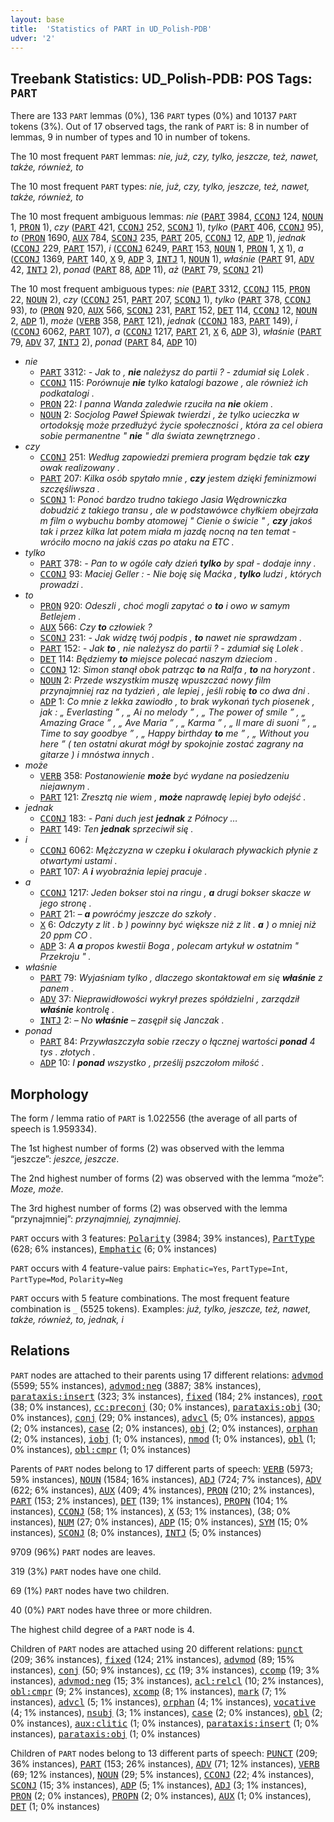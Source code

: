 ```yaml
---
layout: base
title:  'Statistics of PART in UD_Polish-PDB'
udver: '2'
---
```


## Treebank Statistics: UD_Polish-PDB: POS Tags: `PART`

There are 133 `PART` lemmas (0%), 136 `PART` types (0%) and 10137 `PART` tokens (3%).
Out of 17 observed tags, the rank of `PART` is: 8 in number of lemmas, 9 in number of types and 10 in number of tokens.

The 10 most frequent `PART` lemmas: <em>nie, już, czy, tylko, jeszcze, też, nawet, także, również, to</em>

The 10 most frequent `PART` types:  <em>nie, już, czy, tylko, jeszcze, też, nawet, także, również, to</em>

The 10 most frequent ambiguous lemmas: <em>nie</em> (<tt><a href="pl_pdb-pos-PART.html">PART</a></tt> 3984, <tt><a href="pl_pdb-pos-CCONJ.html">CCONJ</a></tt> 124, <tt><a href="pl_pdb-pos-NOUN.html">NOUN</a></tt> 1, <tt><a href="pl_pdb-pos-PRON.html">PRON</a></tt> 1), <em>czy</em> (<tt><a href="pl_pdb-pos-PART.html">PART</a></tt> 421, <tt><a href="pl_pdb-pos-CCONJ.html">CCONJ</a></tt> 252, <tt><a href="pl_pdb-pos-SCONJ.html">SCONJ</a></tt> 1), <em>tylko</em> (<tt><a href="pl_pdb-pos-PART.html">PART</a></tt> 406, <tt><a href="pl_pdb-pos-CCONJ.html">CCONJ</a></tt> 95), <em>to</em> (<tt><a href="pl_pdb-pos-PRON.html">PRON</a></tt> 1690, <tt><a href="pl_pdb-pos-AUX.html">AUX</a></tt> 784, <tt><a href="pl_pdb-pos-SCONJ.html">SCONJ</a></tt> 235, <tt><a href="pl_pdb-pos-PART.html">PART</a></tt> 205, <tt><a href="pl_pdb-pos-CCONJ.html">CCONJ</a></tt> 12, <tt><a href="pl_pdb-pos-ADP.html">ADP</a></tt> 1), <em>jednak</em> (<tt><a href="pl_pdb-pos-CCONJ.html">CCONJ</a></tt> 229, <tt><a href="pl_pdb-pos-PART.html">PART</a></tt> 157), <em>i</em> (<tt><a href="pl_pdb-pos-CCONJ.html">CCONJ</a></tt> 6249, <tt><a href="pl_pdb-pos-PART.html">PART</a></tt> 153, <tt><a href="pl_pdb-pos-NOUN.html">NOUN</a></tt> 1, <tt><a href="pl_pdb-pos-PRON.html">PRON</a></tt> 1, <tt><a href="pl_pdb-pos-X.html">X</a></tt> 1), <em>a</em> (<tt><a href="pl_pdb-pos-CCONJ.html">CCONJ</a></tt> 1369, <tt><a href="pl_pdb-pos-PART.html">PART</a></tt> 140, <tt><a href="pl_pdb-pos-X.html">X</a></tt> 9, <tt><a href="pl_pdb-pos-ADP.html">ADP</a></tt> 3, <tt><a href="pl_pdb-pos-INTJ.html">INTJ</a></tt> 1, <tt><a href="pl_pdb-pos-NOUN.html">NOUN</a></tt> 1), <em>właśnie</em> (<tt><a href="pl_pdb-pos-PART.html">PART</a></tt> 91, <tt><a href="pl_pdb-pos-ADV.html">ADV</a></tt> 42, <tt><a href="pl_pdb-pos-INTJ.html">INTJ</a></tt> 2), <em>ponad</em> (<tt><a href="pl_pdb-pos-PART.html">PART</a></tt> 88, <tt><a href="pl_pdb-pos-ADP.html">ADP</a></tt> 11), <em>aż</em> (<tt><a href="pl_pdb-pos-PART.html">PART</a></tt> 79, <tt><a href="pl_pdb-pos-SCONJ.html">SCONJ</a></tt> 21)

The 10 most frequent ambiguous types:  <em>nie</em> (<tt><a href="pl_pdb-pos-PART.html">PART</a></tt> 3312, <tt><a href="pl_pdb-pos-CCONJ.html">CCONJ</a></tt> 115, <tt><a href="pl_pdb-pos-PRON.html">PRON</a></tt> 22, <tt><a href="pl_pdb-pos-NOUN.html">NOUN</a></tt> 2), <em>czy</em> (<tt><a href="pl_pdb-pos-CCONJ.html">CCONJ</a></tt> 251, <tt><a href="pl_pdb-pos-PART.html">PART</a></tt> 207, <tt><a href="pl_pdb-pos-SCONJ.html">SCONJ</a></tt> 1), <em>tylko</em> (<tt><a href="pl_pdb-pos-PART.html">PART</a></tt> 378, <tt><a href="pl_pdb-pos-CCONJ.html">CCONJ</a></tt> 93), <em>to</em> (<tt><a href="pl_pdb-pos-PRON.html">PRON</a></tt> 920, <tt><a href="pl_pdb-pos-AUX.html">AUX</a></tt> 566, <tt><a href="pl_pdb-pos-SCONJ.html">SCONJ</a></tt> 231, <tt><a href="pl_pdb-pos-PART.html">PART</a></tt> 152, <tt><a href="pl_pdb-pos-DET.html">DET</a></tt> 114, <tt><a href="pl_pdb-pos-CCONJ.html">CCONJ</a></tt> 12, <tt><a href="pl_pdb-pos-NOUN.html">NOUN</a></tt> 2, <tt><a href="pl_pdb-pos-ADP.html">ADP</a></tt> 1), <em>może</em> (<tt><a href="pl_pdb-pos-VERB.html">VERB</a></tt> 358, <tt><a href="pl_pdb-pos-PART.html">PART</a></tt> 121), <em>jednak</em> (<tt><a href="pl_pdb-pos-CCONJ.html">CCONJ</a></tt> 183, <tt><a href="pl_pdb-pos-PART.html">PART</a></tt> 149), <em>i</em> (<tt><a href="pl_pdb-pos-CCONJ.html">CCONJ</a></tt> 6062, <tt><a href="pl_pdb-pos-PART.html">PART</a></tt> 107), <em>a</em> (<tt><a href="pl_pdb-pos-CCONJ.html">CCONJ</a></tt> 1217, <tt><a href="pl_pdb-pos-PART.html">PART</a></tt> 21, <tt><a href="pl_pdb-pos-X.html">X</a></tt> 6, <tt><a href="pl_pdb-pos-ADP.html">ADP</a></tt> 3), <em>właśnie</em> (<tt><a href="pl_pdb-pos-PART.html">PART</a></tt> 79, <tt><a href="pl_pdb-pos-ADV.html">ADV</a></tt> 37, <tt><a href="pl_pdb-pos-INTJ.html">INTJ</a></tt> 2), <em>ponad</em> (<tt><a href="pl_pdb-pos-PART.html">PART</a></tt> 84, <tt><a href="pl_pdb-pos-ADP.html">ADP</a></tt> 10)


* <em>nie</em>
  * <tt><a href="pl_pdb-pos-PART.html">PART</a></tt> 3312: <em>- Jak to , <b>nie</b> należysz do partii ? - zdumiał się Lolek .</em>
  * <tt><a href="pl_pdb-pos-CCONJ.html">CCONJ</a></tt> 115: <em>Porównuje <b>nie</b> tylko katalogi bazowe , ale również ich podkatalogi .</em>
  * <tt><a href="pl_pdb-pos-PRON.html">PRON</a></tt> 22: <em>I panna Wanda zaledwie rzuciła na <b>nie</b> okiem .</em>
  * <tt><a href="pl_pdb-pos-NOUN.html">NOUN</a></tt> 2: <em>Socjolog Paweł Śpiewak twierdzi , że tylko ucieczka w ortodoksję może przedłużyć życie społeczności , która za cel obiera sobie permanentne " <b>nie</b> " dla świata zewnętrznego .</em>
* <em>czy</em>
  * <tt><a href="pl_pdb-pos-CCONJ.html">CCONJ</a></tt> 251: <em>Według zapowiedzi premiera program będzie tak <b>czy</b> owak realizowany .</em>
  * <tt><a href="pl_pdb-pos-PART.html">PART</a></tt> 207: <em>Kilka osób spytało mnie , <b>czy</b> jestem dzięki feminizmowi szczęśliwsza .</em>
  * <tt><a href="pl_pdb-pos-SCONJ.html">SCONJ</a></tt> 1: <em>Ponoć bardzo trudno takiego Jasia Wędrowniczka dobudzić z takiego transu , ale w podstawówce chyłkiem obejrzała m film o wybuchu bomby atomowej " Cienie o świcie " , <b>czy</b> jakoś tak i przez kilka lat potem miała m jazdę nocną na ten temat - wróciło mocno na jakiś czas po ataku na ETC .</em>
* <em>tylko</em>
  * <tt><a href="pl_pdb-pos-PART.html">PART</a></tt> 378: <em>- Pan to w ogóle cały dzień <b>tylko</b> by spał - dodaje inny .</em>
  * <tt><a href="pl_pdb-pos-CCONJ.html">CCONJ</a></tt> 93: <em>Maciej Geller : - Nie boję się Maćka , <b>tylko</b> ludzi , których prowadzi .</em>
* <em>to</em>
  * <tt><a href="pl_pdb-pos-PRON.html">PRON</a></tt> 920: <em>Odeszli , choć mogli zapytać o <b>to</b> i owo w samym Betlejem .</em>
  * <tt><a href="pl_pdb-pos-AUX.html">AUX</a></tt> 566: <em>Czy <b>to</b> człowiek ?</em>
  * <tt><a href="pl_pdb-pos-SCONJ.html">SCONJ</a></tt> 231: <em>- Jak widzę twój podpis , <b>to</b> nawet nie sprawdzam .</em>
  * <tt><a href="pl_pdb-pos-PART.html">PART</a></tt> 152: <em>- Jak <b>to</b> , nie należysz do partii ? - zdumiał się Lolek .</em>
  * <tt><a href="pl_pdb-pos-DET.html">DET</a></tt> 114: <em>Będziemy <b>to</b> miejsce polecać naszym dzieciom .</em>
  * <tt><a href="pl_pdb-pos-CCONJ.html">CCONJ</a></tt> 12: <em>Simon stanął obok patrząc <b>to</b> na Ralfa , <b>to</b> na horyzont .</em>
  * <tt><a href="pl_pdb-pos-NOUN.html">NOUN</a></tt> 2: <em>Przede wszystkim muszę wpuszczać nowy film przynajmniej raz na tydzień , ale lepiej , jeśli robię <b>to</b> co dwa dni .</em>
  * <tt><a href="pl_pdb-pos-ADP.html">ADP</a></tt> 1: <em>Co mnie z lekka zawiodło , to brak wykonań tych piosenek , jak : „ Everlasting ” , „ Ai no melody ” , „ The power of smile ” , „ Amazing Grace ” , „ Ave Maria ” , „ Karma ” , „ Il mare di suoni ” , „ Time to say goodbye ” , „ Happy birthday <b>to</b> me ” , „ Without you here ” ( ten ostatni akurat mógł by spokojnie zostać zagrany na gitarze ) i mnóstwa innych .</em>
* <em>może</em>
  * <tt><a href="pl_pdb-pos-VERB.html">VERB</a></tt> 358: <em>Postanowienie <b>może</b> być wydane na posiedzeniu niejawnym .</em>
  * <tt><a href="pl_pdb-pos-PART.html">PART</a></tt> 121: <em>Zresztą nie wiem , <b>może</b> naprawdę lepiej było odejść .</em>
* <em>jednak</em>
  * <tt><a href="pl_pdb-pos-CCONJ.html">CCONJ</a></tt> 183: <em>- Pani duch jest <b>jednak</b> z Północy …</em>
  * <tt><a href="pl_pdb-pos-PART.html">PART</a></tt> 149: <em>Ten <b>jednak</b> sprzeciwił się .</em>
* <em>i</em>
  * <tt><a href="pl_pdb-pos-CCONJ.html">CCONJ</a></tt> 6062: <em>Mężczyzna w czepku <b>i</b> okularach pływackich płynie z otwartymi ustami .</em>
  * <tt><a href="pl_pdb-pos-PART.html">PART</a></tt> 107: <em>A <b>i</b> wyobraźnia lepiej pracuje .</em>
* <em>a</em>
  * <tt><a href="pl_pdb-pos-CCONJ.html">CCONJ</a></tt> 1217: <em>Jeden bokser stoi na ringu , <b>a</b> drugi bokser skacze w jego stronę .</em>
  * <tt><a href="pl_pdb-pos-PART.html">PART</a></tt> 21: <em>– <b>a</b> powróćmy jeszcze do szkoły .</em>
  * <tt><a href="pl_pdb-pos-X.html">X</a></tt> 6: <em>Odczyty z lit . b ) powinny być większe niż z lit . <b>a</b> ) o mniej niż 20 ppm CO .</em>
  * <tt><a href="pl_pdb-pos-ADP.html">ADP</a></tt> 3: <em>A <b>a</b> propos kwestii Boga , polecam artykuł w ostatnim " Przekroju " .</em>
* <em>właśnie</em>
  * <tt><a href="pl_pdb-pos-PART.html">PART</a></tt> 79: <em>Wyjaśniam tylko , dlaczego skontaktował em się <b>właśnie</b> z panem .</em>
  * <tt><a href="pl_pdb-pos-ADV.html">ADV</a></tt> 37: <em>Nieprawidłowości wykrył prezes spółdzielni , zarządził <b>właśnie</b> kontrolę .</em>
  * <tt><a href="pl_pdb-pos-INTJ.html">INTJ</a></tt> 2: <em>– No <b>właśnie</b> – zasępił się Janczak .</em>
* <em>ponad</em>
  * <tt><a href="pl_pdb-pos-PART.html">PART</a></tt> 84: <em>Przywłaszczyła sobie rzeczy o łącznej wartości <b>ponad</b> 4 tys . złotych .</em>
  * <tt><a href="pl_pdb-pos-ADP.html">ADP</a></tt> 10: <em>I <b>ponad</b> wszystko , prześlij pszczołom miłość .</em>

## Morphology

The form / lemma ratio of `PART` is 1.022556 (the average of all parts of speech is 1.959334).

The 1st highest number of forms (2) was observed with the lemma “jeszcze”: <em>jeszce, jeszcze</em>.

The 2nd highest number of forms (2) was observed with the lemma “może”: <em>Moze, może</em>.

The 3rd highest number of forms (2) was observed with the lemma “przynajmniej”: <em>przynajmniej, zynajmniej</em>.

`PART` occurs with 3 features: <tt><a href="pl_pdb-feat-Polarity.html">Polarity</a></tt> (3984; 39% instances), <tt><a href="pl_pdb-feat-PartType.html">PartType</a></tt> (628; 6% instances), <tt><a href="pl_pdb-feat-Emphatic.html">Emphatic</a></tt> (6; 0% instances)

`PART` occurs with 4 feature-value pairs: `Emphatic=Yes`, `PartType=Int`, `PartType=Mod`, `Polarity=Neg`

`PART` occurs with 5 feature combinations.
The most frequent feature combination is `_` (5525 tokens).
Examples: <em>już, tylko, jeszcze, też, nawet, także, również, to, jednak, i</em>


## Relations

`PART` nodes are attached to their parents using 17 different relations: <tt><a href="pl_pdb-dep-advmod.html">advmod</a></tt> (5599; 55% instances), <tt><a href="pl_pdb-dep-advmod-neg.html">advmod:neg</a></tt> (3887; 38% instances), <tt><a href="pl_pdb-dep-parataxis-insert.html">parataxis:insert</a></tt> (323; 3% instances), <tt><a href="pl_pdb-dep-fixed.html">fixed</a></tt> (184; 2% instances), <tt><a href="pl_pdb-dep-root.html">root</a></tt> (38; 0% instances), <tt><a href="pl_pdb-dep-cc-preconj.html">cc:preconj</a></tt> (30; 0% instances), <tt><a href="pl_pdb-dep-parataxis-obj.html">parataxis:obj</a></tt> (30; 0% instances), <tt><a href="pl_pdb-dep-conj.html">conj</a></tt> (29; 0% instances), <tt><a href="pl_pdb-dep-advcl.html">advcl</a></tt> (5; 0% instances), <tt><a href="pl_pdb-dep-appos.html">appos</a></tt> (2; 0% instances), <tt><a href="pl_pdb-dep-case.html">case</a></tt> (2; 0% instances), <tt><a href="pl_pdb-dep-obj.html">obj</a></tt> (2; 0% instances), <tt><a href="pl_pdb-dep-orphan.html">orphan</a></tt> (2; 0% instances), <tt><a href="pl_pdb-dep-iobj.html">iobj</a></tt> (1; 0% instances), <tt><a href="pl_pdb-dep-nmod.html">nmod</a></tt> (1; 0% instances), <tt><a href="pl_pdb-dep-obl.html">obl</a></tt> (1; 0% instances), <tt><a href="pl_pdb-dep-obl-cmpr.html">obl:cmpr</a></tt> (1; 0% instances)

Parents of `PART` nodes belong to 17 different parts of speech: <tt><a href="pl_pdb-pos-VERB.html">VERB</a></tt> (5973; 59% instances), <tt><a href="pl_pdb-pos-NOUN.html">NOUN</a></tt> (1584; 16% instances), <tt><a href="pl_pdb-pos-ADJ.html">ADJ</a></tt> (724; 7% instances), <tt><a href="pl_pdb-pos-ADV.html">ADV</a></tt> (622; 6% instances), <tt><a href="pl_pdb-pos-AUX.html">AUX</a></tt> (409; 4% instances), <tt><a href="pl_pdb-pos-PRON.html">PRON</a></tt> (210; 2% instances), <tt><a href="pl_pdb-pos-PART.html">PART</a></tt> (153; 2% instances), <tt><a href="pl_pdb-pos-DET.html">DET</a></tt> (139; 1% instances), <tt><a href="pl_pdb-pos-PROPN.html">PROPN</a></tt> (104; 1% instances), <tt><a href="pl_pdb-pos-CCONJ.html">CCONJ</a></tt> (58; 1% instances), <tt><a href="pl_pdb-pos-X.html">X</a></tt> (53; 1% instances),  (38; 0% instances), <tt><a href="pl_pdb-pos-NUM.html">NUM</a></tt> (27; 0% instances), <tt><a href="pl_pdb-pos-ADP.html">ADP</a></tt> (15; 0% instances), <tt><a href="pl_pdb-pos-SYM.html">SYM</a></tt> (15; 0% instances), <tt><a href="pl_pdb-pos-SCONJ.html">SCONJ</a></tt> (8; 0% instances), <tt><a href="pl_pdb-pos-INTJ.html">INTJ</a></tt> (5; 0% instances)

9709 (96%) `PART` nodes are leaves.

319 (3%) `PART` nodes have one child.

69 (1%) `PART` nodes have two children.

40 (0%) `PART` nodes have three or more children.

The highest child degree of a `PART` node is 4.

Children of `PART` nodes are attached using 20 different relations: <tt><a href="pl_pdb-dep-punct.html">punct</a></tt> (209; 36% instances), <tt><a href="pl_pdb-dep-fixed.html">fixed</a></tt> (124; 21% instances), <tt><a href="pl_pdb-dep-advmod.html">advmod</a></tt> (89; 15% instances), <tt><a href="pl_pdb-dep-conj.html">conj</a></tt> (50; 9% instances), <tt><a href="pl_pdb-dep-cc.html">cc</a></tt> (19; 3% instances), <tt><a href="pl_pdb-dep-ccomp.html">ccomp</a></tt> (19; 3% instances), <tt><a href="pl_pdb-dep-advmod-neg.html">advmod:neg</a></tt> (15; 3% instances), <tt><a href="pl_pdb-dep-acl-relcl.html">acl:relcl</a></tt> (10; 2% instances), <tt><a href="pl_pdb-dep-obl-cmpr.html">obl:cmpr</a></tt> (9; 2% instances), <tt><a href="pl_pdb-dep-xcomp.html">xcomp</a></tt> (8; 1% instances), <tt><a href="pl_pdb-dep-mark.html">mark</a></tt> (7; 1% instances), <tt><a href="pl_pdb-dep-advcl.html">advcl</a></tt> (5; 1% instances), <tt><a href="pl_pdb-dep-orphan.html">orphan</a></tt> (4; 1% instances), <tt><a href="pl_pdb-dep-vocative.html">vocative</a></tt> (4; 1% instances), <tt><a href="pl_pdb-dep-nsubj.html">nsubj</a></tt> (3; 1% instances), <tt><a href="pl_pdb-dep-case.html">case</a></tt> (2; 0% instances), <tt><a href="pl_pdb-dep-obl.html">obl</a></tt> (2; 0% instances), <tt><a href="pl_pdb-dep-aux-clitic.html">aux:clitic</a></tt> (1; 0% instances), <tt><a href="pl_pdb-dep-parataxis-insert.html">parataxis:insert</a></tt> (1; 0% instances), <tt><a href="pl_pdb-dep-parataxis-obj.html">parataxis:obj</a></tt> (1; 0% instances)

Children of `PART` nodes belong to 13 different parts of speech: <tt><a href="pl_pdb-pos-PUNCT.html">PUNCT</a></tt> (209; 36% instances), <tt><a href="pl_pdb-pos-PART.html">PART</a></tt> (153; 26% instances), <tt><a href="pl_pdb-pos-ADV.html">ADV</a></tt> (71; 12% instances), <tt><a href="pl_pdb-pos-VERB.html">VERB</a></tt> (69; 12% instances), <tt><a href="pl_pdb-pos-NOUN.html">NOUN</a></tt> (29; 5% instances), <tt><a href="pl_pdb-pos-CCONJ.html">CCONJ</a></tt> (22; 4% instances), <tt><a href="pl_pdb-pos-SCONJ.html">SCONJ</a></tt> (15; 3% instances), <tt><a href="pl_pdb-pos-ADP.html">ADP</a></tt> (5; 1% instances), <tt><a href="pl_pdb-pos-ADJ.html">ADJ</a></tt> (3; 1% instances), <tt><a href="pl_pdb-pos-PRON.html">PRON</a></tt> (2; 0% instances), <tt><a href="pl_pdb-pos-PROPN.html">PROPN</a></tt> (2; 0% instances), <tt><a href="pl_pdb-pos-AUX.html">AUX</a></tt> (1; 0% instances), <tt><a href="pl_pdb-pos-DET.html">DET</a></tt> (1; 0% instances)

